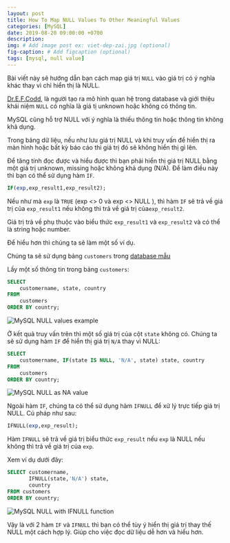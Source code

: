 ```yaml
---
layout: post
title: How To Map NULL Values To Other Meaningful Values
categories: [MySQL]
date: 2019-08-20 09:00:00 +0700
description: 
img: # Add image post ex: viet-dep-zai.jpg (optional)
fig-caption: # Add figcaption (optional)
tags: [mysql, null value]
---
```


Bài viết này sẽ hướng dẫn bạn cách map giá trị `NULL` vào giá trị có ý nghĩa khác thay vì chỉ hiển thị là NULL.

[Dr.E.F.Codd](http://en.wikipedia.org/wiki/Edgar_F._Codd), là người tạo ra mô hình quan hệ trong database và giới thiệu khái niệm `NULL` có nghĩa là giá tị unknown hoặc không có thông tin.

MySQL cũng hỗ trợ NULL với ý nghĩa là thiếu thông tin hoặc thông tin không khả dụng.

Trong bảng dữ liệu, nếu như lưu giá trị NULL và khi truy vấn để hiển thị ra màn hình hoặc bất kỳ báo cáo thì giá trị đó sẽ không hiển thị gì lên.

Để tăng tính đọc được và hiểu được thì bạn phải hiển thị giá trị NULL bằng một giá trị unknown, missing hoặc không khả dụng (N/A). Để làm điều này thì bạn có thể sử dụng hàm `IF`.

```sql
IF(exp,exp_result1,exp_result2);
```
Nếu như mà `exp` là `TRUE` (exp <> 0 và exp <> NULL ), thì hàm `IF` sẽ trả về giá trị của `exp_result1` nếu không thì trả về giá trị của`exp_result2`.

Giá trị trả về phụ thuộc vào biểu thức `exp_result1` và `exp_result2` và có thể là string hoặc number.

Để hiểu hơn thì chúng ta sẽ làm một số ví dụ.

Chúng ta sẽ sử dụng bảng `customers` trong [database mẫu](/2019/05/23/download-mysql-sample-database/)

Lấy một số thông tin trong bảng `customers`:

```sql
SELECT 
    customername, state, country
FROM
    customers
ORDER BY country;
```

![MySQL NULL values example](/wp-content/uploads/2019/08/MySQL-NULL-values-example.jpg)

Ở kết quả truy vấn trên thì một số giá trị của cột `state` không có. Chúng ta sẽ sử dụng hàm `IF` để hiển thị giá trị `N/A` thay vì NULL:

```sql
SELECT 
    customername, IF(state IS NULL, 'N/A', state) state, country
FROM
    customers
ORDER BY country;
```

![MySQL NULL as NA value](/wp-content/uploads/2019/08/MySQL-NULL-as-NA-value.jpg)

Ngoài hàm `IF`, chúng ta có thể sử dụng hàm `IFNULL` để xử lý trực tiếp giá trị NULL. Cú pháp như sau:

```sql
IFNULL(exp,exp_result);
```
Hàm `IFNULL` sẽ trả về giá trị biểu thức `exp_result` nếu `exp` là NULL nếu không thì trả về giá trị của `exp`.

Xem ví dụ dưới đây:

```sql
SELECT customername, 
       IFNULL(state,'N/A') state, 
       country
FROM customers
ORDER BY country;
```

![MySQL NULL with IFNULL function](/wp-content/uploads/2019/08/MySQL-NULL-with-IFNULL-function.jpg)

Vậy là với 2 hàm `IF` và `IFNULL` thì bạn có thể tùy ý hiển thị giá trị thay thế NULL một cách hợp lý. Giúp cho việc đọc dữ liệu dễ hơn và hiểu hơn.
